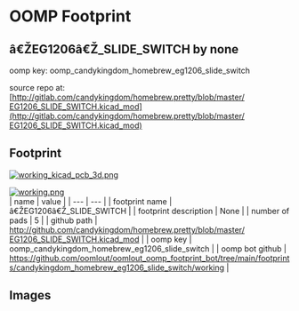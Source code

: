 # OOMP Footprint  
## â€ŽEG1206â€Ž_SLIDE_SWITCH  by none  
  
oomp key: oomp_candykingdom_homebrew_‎eg1206‎_slide_switch  
  
source repo at: [http://gitlab.com/candykingdom/homebrew.pretty/blob/master/‎EG1206‎_SLIDE_SWITCH.kicad_mod](http://gitlab.com/candykingdom/homebrew.pretty/blob/master/‎EG1206‎_SLIDE_SWITCH.kicad_mod)  
## Footprint  
  
[![working_kicad_pcb_3d.png](working_kicad_pcb_3d_600.png)](working_kicad_pcb_3d.png)  
  
[![working.png](working_600.png)](working.png)  
| name | value | 
| --- | --- | 
| footprint name | â€ŽEG1206â€Ž_SLIDE_SWITCH | 
| footprint description | None | 
| number of pads | 5 | 
| github path | http://github.com/candykingdom/homebrew.pretty/blob/master/‎EG1206‎_SLIDE_SWITCH.kicad_mod | 
| oomp key | oomp_candykingdom_homebrew_‎eg1206‎_slide_switch | 
| oomp bot github | https://github.com/oomlout/oomlout_oomp_footprint_bot/tree/main/footprints/candykingdom_homebrew_‎eg1206‎_slide_switch/working | 
## Images  
